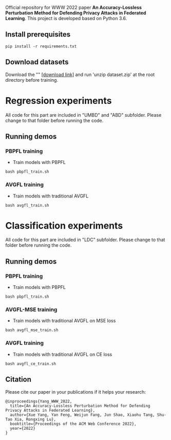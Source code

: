 
Official repository for WWW 2022 paper **An Accuracy-Lossless Perturbation Method for Defending Privacy Attacks in Federated Learning**. 
This project is developed based on Python 3.6. 

## Install prerequisites
```
pip install -r requirements.txt
```

## Download datasets
Download the  "" [[download link]](https://drive.google.com/open?id=1vEyOsYi06-u2PF7vr-Hj4vzAqb7jX5h6) and run 'unzip dataset.zip' at the root directory before training.

# Regression experiments
All code for this part are included in "UMBD" and "ABD" subfolder. Please change to that folder before running the code.



## Running demos


### PBPFL training
* Train models with PBPFL

```
bash pbpfl_train.sh
```

### AVGFL training
* Train models with traditional AVGFL

```
bash avgfl_train.sh
```


# Classification experiments
All code for this part are included in "LDC" subfolder. Please change to that folder before running the code.


## Running demos

### PBPFL training
* Train models with PBPFL

```
bash pbpfl_train.sh
```

### AVGFL-MSE training
* Train models with traditional AVGFL on MSE loss

```
bash avgfl_mse_train.sh
```

### AVGFL training
* Train models with traditional AVGFL on CE loss

```
bash avgfl_ce_train.sh
```

## Citation
Please cite our paper in your publications if it helps your research:

```
@inproceedings{Yang_WWW_2022,
  title={An Accuracy-Lossless Perturbation Method for Defending Privacy Attacks in Federated Learning},
  author={Xue Yang, Yan Feng, Weijun Fang, Jun Shao, Xiaohu Tang, Shu-Tao Xia, Rongxing Lu},
  booktitle={Proceedings of the ACM Web Conference 2022},
  year={2022}
}
```



